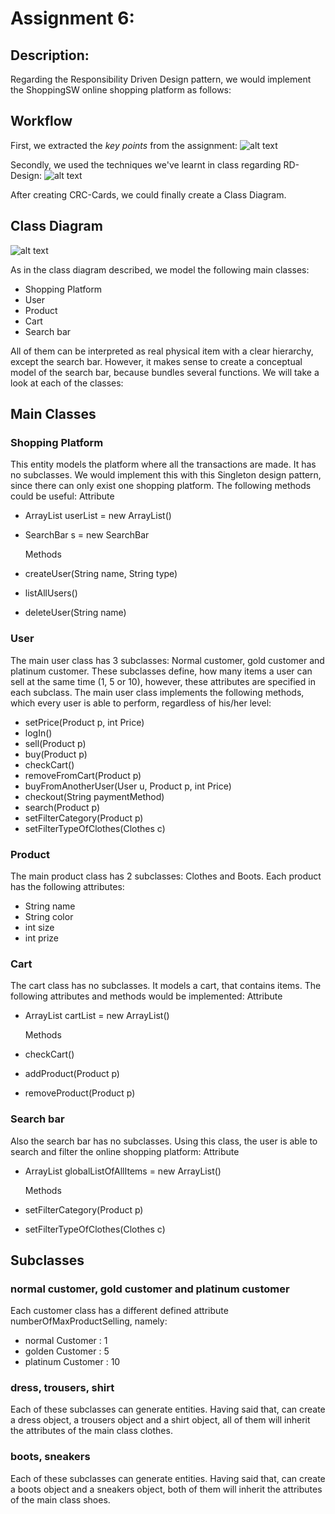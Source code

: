 # Assignment 6:
## Description:


Regarding the Responsibility Driven Design pattern, we would implement the ShoppingSW online shopping platform as follows:

## Workflow

First, we extracted the *key points* from the assignment:
![alt text](https://github.com/HuberNicolas/swc-group38/blob/master/SoftCon2020_Assignment_6/ShoppingSW/ClassSelection.png)

Secondly, we used the techniques we've learnt in class regarding RD-Design:
![alt text](https://github.com/HuberNicolas/swc-group38/blob/master/SoftCon2020_Assignment_6/ShoppingSW/RDDesign.png)

After creating CRC-Cards, we could finally create a Class Diagram.


## Class Diagram
![alt text](https://github.com/HuberNicolas/swc-group38/blob/master/SoftCon2020_Assignment_6/ShoppingSW/ClassDiagram.png)

As in the class diagram described, we model the following main classes:
  * Shopping Platform
  * User
  * Product
  * Cart
  * Search bar

All of them can be interpreted as real physical item with a clear hierarchy, except the search bar. However, it makes sense to create a conceptual model of the search bar, because bundles several functions. We will take a look at each of the classes:

## Main Classes

### Shopping Platform
This entity models the platform where all the transactions are made. It has no subclasses. We would implement this with this Singleton design pattern, since there can only exist one shopping platform. The following methods could be useful:
    Attribute
  - ArrayList<Users> userList = new ArrayList<User>()
  - SearchBar s = new SearchBar

    Methods
  - createUser(String name, String type)
  - listAllUsers()
  - deleteUser(String name)

### User
The main user class has 3 subclasses: Normal customer, gold customer and platinum customer. These subclasses define, how many items a user can sell at the same time (1, 5 or 10), however, these attributes are specified in each subclass. The main user class implements the following methods, which every user is able to perform, regardless of his/her level:
 - setPrice(Product p, int Price)
 - logIn()
 - sell(Product p)
 - buy(Product p)
 - checkCart()
 - removeFromCart(Product p)
 - buyFromAnotherUser(User u, Product p, int Price)
 - checkout(String paymentMethod)
 - search(Product p)
 - setFilterCategory(Product p)
 - setFilterTypeOfClothes(Clothes c)

### Product
The main product class has 2 subclasses: Clothes and Boots. Each product has the following attributes:
  - String name
  - String color
  - int size
  - int prize

### Cart
The cart class has no subclasses. It models a cart, that contains items. The following attributes and methods would be implemented:
    Attribute
  - ArrayList<Product> cartList = new ArrayList<Product>()

    Methods
  - checkCart()
  - addProduct(Product p)
  - removeProduct(Product p)

### Search bar
Also the search bar has no subclasses. Using this class, the user is able to search and filter the online shopping platform:
    Attribute
  - ArrayList<Product> globalListOfAllItems = new ArrayList<Product>()

    Methods
  - setFilterCategory(Product p)
  - setFilterTypeOfClothes(Clothes c)

## Subclasses

### normal customer, gold customer and platinum customer
Each customer class has a different defined attribute numberOfMaxProductSelling, namely:
  - normal Customer : 1
  - golden Customer : 5
  - platinum Customer : 10

### dress, trousers, shirt
Each of these subclasses can generate entities. Having said that, can create a dress object, a trousers object and a shirt object, all of them will inherit the attributes of the main class clothes.

### boots, sneakers
Each of these subclasses can generate entities. Having said that, can create a boots object and a sneakers object, both of them will inherit the attributes of the main class shoes.
